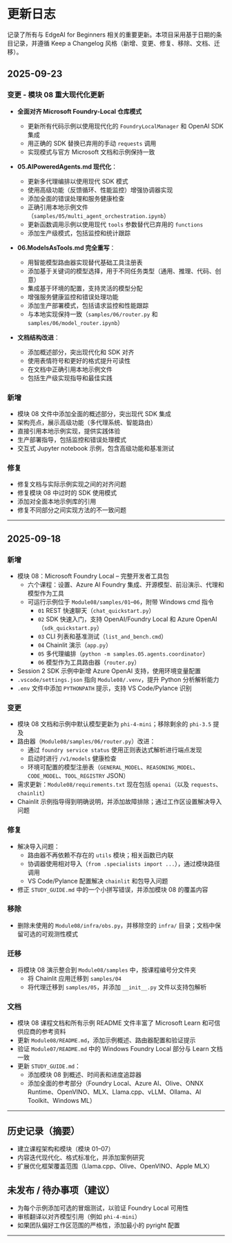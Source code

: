 <!--
CO_OP_TRANSLATOR_METADATA:
{
  "original_hash": "906e890232c6c2e1dac4cccfeb449acd",
  "translation_date": "2025-09-24T09:34:06+00:00",
  "source_file": "CHANGELOG.md",
  "language_code": "zh"
}
-->
# 更新日志

记录了所有与 EdgeAI for Beginners 相关的重要更新。本项目采用基于日期的条目记录，并遵循 Keep a Changelog 风格（新增、变更、修复、移除、文档、迁移）。

## 2025-09-23

### 变更 - 模块 08 重大现代化更新
- **全面对齐 Microsoft Foundry-Local 仓库模式**
  - 更新所有代码示例以使用现代化的 `FoundryLocalManager` 和 OpenAI SDK 集成
  - 用正确的 SDK 替换已弃用的手动 `requests` 调用
  - 实现模式与官方 Microsoft 文档和示例保持一致

- **05.AIPoweredAgents.md 现代化**：
  - 更新多代理编排以使用现代 SDK 模式
  - 使用高级功能（反馈循环、性能监控）增强协调器实现
  - 添加全面的错误处理和服务健康检查
  - 正确引用本地示例文件（`samples/05/multi_agent_orchestration.ipynb`）
  - 更新函数调用示例以使用现代 `tools` 参数替代已弃用的 `functions`
  - 添加生产级模式，包括监控和统计跟踪

- **06.ModelsAsTools.md 完全重写**：
  - 用智能模型路由器实现替代基础工具注册表
  - 添加基于关键词的模型选择，用于不同任务类型（通用、推理、代码、创意）
  - 集成基于环境的配置，支持灵活的模型分配
  - 增强服务健康监控和错误处理功能
  - 添加生产部署模式，包括请求监控和性能跟踪
  - 与本地实现保持一致（`samples/06/router.py` 和 `samples/06/model_router.ipynb`）

- **文档结构改进**：
  - 添加概述部分，突出现代化和 SDK 对齐
  - 使用表情符号和更好的格式提升可读性
  - 在文档中正确引用本地示例文件
  - 包括生产级实现指导和最佳实践

### 新增
- 模块 08 文件中添加全面的概述部分，突出现代 SDK 集成
- 架构亮点，展示高级功能（多代理系统、智能路由）
- 直接引用本地示例实现，提供实践体验
- 生产部署指导，包括监控和错误处理模式
- 交互式 Jupyter notebook 示例，包含高级功能和基准测试

### 修复
- 修复文档与实际示例实现之间的对齐问题
- 修复模块 08 中过时的 SDK 使用模式
- 添加对全面本地示例库的引用
- 修复不同部分之间实现方法的不一致问题

---

## 2025-09-18

### 新增
- 模块 08：Microsoft Foundry Local – 完整开发者工具包
  - 六个课程：设置、Azure AI Foundry 集成、开源模型、前沿演示、代理和模型作为工具
  - 可运行示例位于 `Module08/samples/01`–`06`，附带 Windows cmd 指令
    - `01` REST 快速聊天（`chat_quickstart.py`）
    - `02` SDK 快速入门，支持 OpenAI/Foundry Local 和 Azure OpenAI（`sdk_quickstart.py`）
    - `03` CLI 列表和基准测试（`list_and_bench.cmd`）
    - `04` Chainlit 演示（`app.py`）
    - `05` 多代理编排（`python -m samples.05.agents.coordinator`）
    - `06` 模型作为工具路由器（`router.py`）
- Session 2 SDK 示例中新增 Azure OpenAI 支持，使用环境变量配置
- `.vscode/settings.json` 指向 `Module08/.venv`，提升 Python 分析解析能力
- `.env` 文件中添加 `PYTHONPATH` 提示，支持 VS Code/Pylance 识别

### 变更
- 模块 08 文档和示例中默认模型更新为 `phi-4-mini`；移除剩余的 `phi-3.5` 提及
- 路由器（`Module08/samples/06/router.py`）改进：
  - 通过 `foundry service status` 使用正则表达式解析进行端点发现
  - 启动时进行 `/v1/models` 健康检查
  - 环境可配置的模型注册表（`GENERAL_MODEL`、`REASONING_MODEL`、`CODE_MODEL`、`TOOL_REGISTRY` JSON）
- 需求更新：`Module08/requirements.txt` 现在包括 `openai`（以及 `requests`、`chainlit`）
- Chainlit 示例指导得到明确说明，并添加故障排除；通过工作区设置解决导入问题

### 修复
- 解决导入问题：
  - 路由器不再依赖不存在的 `utils` 模块；相关函数已内联
  - 协调器使用相对导入（`from .specialists import ...`），通过模块路径调用
  - VS Code/Pylance 配置解决 `chainlit` 和包导入问题
- 修正 `STUDY_GUIDE.md` 中的一个小拼写错误，并添加模块 08 的覆盖内容

### 移除
- 删除未使用的 `Module08/infra/obs.py`，并移除空的 `infra/` 目录；文档中保留可选的可观测性模式

### 迁移
- 将模块 08 演示整合到 `Module08/samples` 中，按课程编号分文件夹
  - 将 Chainlit 应用迁移到 `samples/04`
  - 将代理迁移到 `samples/05`，并添加 `__init__.py` 文件以支持包解析

### 文档
- 模块 08 课程文档和所有示例 README 文件丰富了 Microsoft Learn 和可信供应商的参考资料
- 更新 `Module08/README.md`，添加示例概述、路由器配置和验证提示
- 验证 `Module07/README.md` 中的 Windows Foundry Local 部分与 Learn 文档一致
- 更新 `STUDY_GUIDE.md`：
  - 添加模块 08 到概述、时间表和进度追踪器
  - 添加全面的参考部分（Foundry Local、Azure AI、Olive、ONNX Runtime、OpenVINO、MLX、Llama.cpp、vLLM、Ollama、AI Toolkit、Windows ML）

---

## 历史记录（摘要）
- 建立课程架构和模块（模块 01–07）
- 内容迭代现代化、格式标准化，并添加案例研究
- 扩展优化框架覆盖范围（Llama.cpp、Olive、OpenVINO、Apple MLX）

## 未发布 / 待办事项（建议）
- 为每个示例添加可选的冒烟测试，以验证 Foundry Local 可用性
- 审核翻译以对齐模型引用（例如 `phi-4-mini`）
- 如果团队偏好工作区范围的严格性，添加最小的 pyright 配置

---

